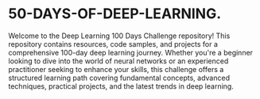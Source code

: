 # 50-DAYS-OF-DEEP-LEARNING.
Welcome to the Deep Learning 100 Days Challenge repository! This repository contains resources, code samples, and projects for a comprehensive 100-day deep learning journey. Whether you're a beginner looking to dive into the world of neural networks or an experienced practitioner seeking to enhance your skills, this challenge offers a structured learning path covering fundamental concepts, advanced techniques, practical projects, and the latest trends in deep learning.
